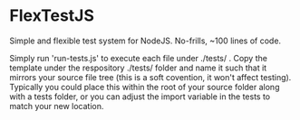 # FlexTestJS
Simple and flexible test system for NodeJS. No-frills, ~100 lines of code.

Simply run 'run-tests.js' to execute each file under ./tests/ . Copy the template under the respository ./tests/ folder and name it such that it mirrors your source file tree (this is a soft covention, it won't affect testing). Typically you could place this within the root of your source folder along with a tests folder, or you can adjust the import variable in the tests to match your new location.
